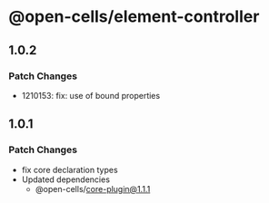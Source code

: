 # @open-cells/element-controller

## 1.0.2

### Patch Changes

- 1210153: fix: use of bound properties

## 1.0.1

### Patch Changes

- fix core declaration types
- Updated dependencies
  - @open-cells/core-plugin@1.1.1
